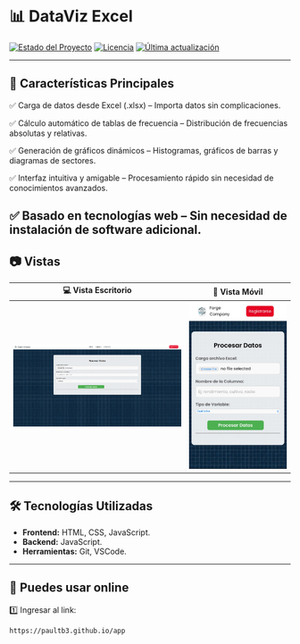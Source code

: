 # 📊 DataViz Excel

[![Estado del Proyecto](https://img.shields.io/badge/Estado-En%20Desarrollo-blue)]()
[![Licencia](https://img.shields.io/badge/Licencia-MIT-green)]()
[![Última actualización](https://img.shields.io/github/last-commit/paultb3/app)]()

---

## 🌟 Características Principales

✅ Carga de datos desde Excel (.xlsx) – Importa datos sin complicaciones.

✅ Cálculo automático de tablas de frecuencia – Distribución de frecuencias absolutas y relativas.

✅ Generación de gráficos dinámicos – Histogramas, gráficos de barras y diagramas de sectores.

✅ Interfaz intuitiva y amigable – Procesamiento rápido sin necesidad de conocimientos avanzados.

## ✅ Basado en tecnologías web – Sin necesidad de instalación de software adicional.

## 📷 Vistas

| 💻 Vista Escritorio                           | 📱 Vista Móvil                        |
| --------------------------------------------- | -------------------------------------- |
| ![Escritorio](./assets/images/mod_desktop.png) | ![Móvil](./assets/images/mod_movil.jpg) |

---

## 🛠️ Tecnologías Utilizadas

- **Frontend:** HTML, CSS, JavaScript.
- **Backend:** JavaScript.
- **Herramientas:** Git, VSCode.

---

## 🚀 Puedes usar online

1️⃣ Ingresar al link:

```bash
https://paultb3.github.io/app


```

